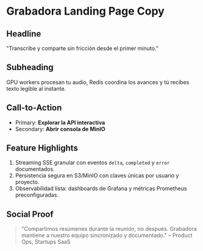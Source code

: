 # Grabadora Landing Page Copy

## Headline
"Transcribe y comparte sin fricción desde el primer minuto."

## Subheading
GPU workers procesan tu audio, Redis coordina los avances y tú recibes texto legible al instante.

## Call-to-Action
- Primary: **Explorar la API interactiva**
- Secondary: **Abrir consola de MinIO**

## Feature Highlights
1. Streaming SSE granular con eventos `delta`, `completed` y `error` documentados.
2. Persistencia segura en S3/MinIO con claves únicas por usuario y proyecto.
3. Observabilidad lista: dashboards de Grafana y métricas Prometheus preconfiguradas.

## Social Proof
> "Compartimos resúmenes durante la reunión, no después. Grabadora mantiene a nuestro equipo sincronizado y documentado." – Product Ops, Startups SaaS
